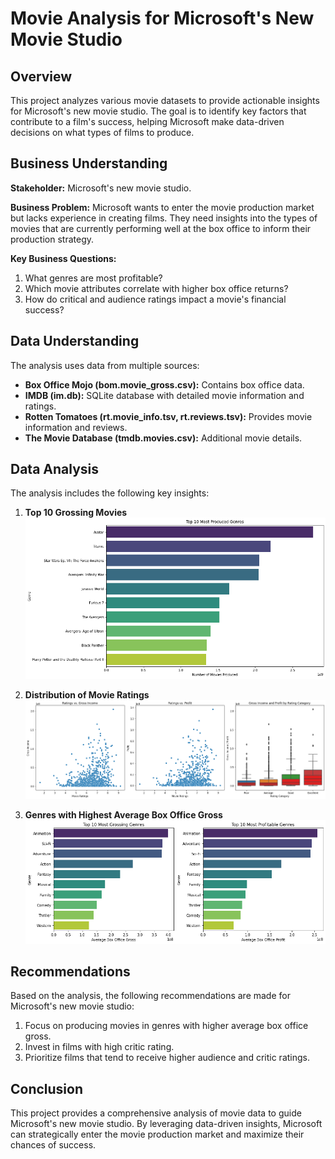 # Movie Analysis for Microsoft's New Movie Studio

## Overview
This project analyzes various movie datasets to provide actionable insights for Microsoft's new movie studio. The goal is to identify key factors that contribute to a film's success, helping Microsoft make data-driven decisions on what types of films to produce.

## Business Understanding
**Stakeholder:** Microsoft's new movie studio.

**Business Problem:** Microsoft wants to enter the movie production market but lacks experience in creating films. They need insights into the types of movies that are currently performing well at the box office to inform their production strategy.

**Key Business Questions:**
1. What genres are most profitable?
2. Which movie attributes correlate with higher box office returns?
3. How do critical and audience ratings impact a movie's financial success?

## Data Understanding
The analysis uses data from multiple sources:
- **Box Office Mojo (bom.movie_gross.csv):** Contains box office data.
- **IMDB (im.db):** SQLite database with detailed movie information and ratings.
- **Rotten Tomatoes (rt.movie_info.tsv, rt.reviews.tsv):** Provides movie information and reviews.
- **The Movie Database (tmdb.movies.csv):** Additional movie details.

## Data Analysis
The analysis includes the following key insights:

1. **Top 10 Grossing Movies**
![Top 10 Grossing Movies](images/top_10_grossing_movies.png)

2. **Distribution of Movie Ratings**
![Distribution of Movie Ratings](images/distribution_movie_rating.png)

3. **Genres with Highest Average Box Office Gross**
![Genres with Highest Gross](images/top_10_grossing_genres.png)

## Recommendations
Based on the analysis, the following recommendations are made for Microsoft's new movie studio:
1. Focus on producing movies in genres with higher average box office gross.
2. Invest in films with high critic rating.
3. Prioritize films that tend to receive higher audience and critic ratings.

## Conclusion
This project provides a comprehensive analysis of movie data to guide Microsoft's new movie studio. By leveraging data-driven insights, Microsoft can strategically enter the movie production market and maximize their chances of success.


